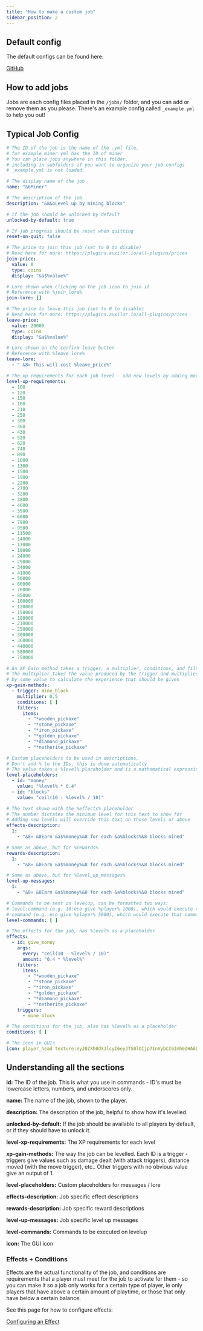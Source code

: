 ```yaml
---
title: "How to make a custom job"
sidebar_position: 2
---
```


## Default config

The default configs can be found here:

[GitHub](https://github.com/Auxilor/EcoJobs/blob/master/eco-core/core-plugin/src/main/resources/jobs/)

## How to add jobs
Jobs are each config files placed in the `/jobs/` folder, and you can add or remove them as you please. There's an example config called `_example.yml` to help you out!

## Typical Job Config

```yaml
# The ID of the job is the name of the .yml file,
# for example miner.yml has the ID of miner
# You can place jobs anywhere in this folder,
# including in subfolders if you want to organize your job configs
# _example.yml is not loaded.

# The display name of the job
name: "&6Miner"

# The description of the job
description: "&8&oLevel up by mining blocks"

# If the job should be unlocked by default
unlocked-by-default: true

# If job progress should be reset when quitting
reset-on-quit: false

# The price to join this job (set to 0 to disable)
# Read here for more: https://plugins.auxilor.io/all-plugins/prices
join-price:
  value: 0
  type: coins
  display: "&a$%value%"

# Lore shown when clicking on the job icon to join it
# Reference with %join_lore%
join-lore: []

# The price to leave this job (set to 0 to disable)
# Read here for more: https://plugins.auxilor.io/all-plugins/prices
leave-price:
  value: 20000
  type: coins
  display: "&a$%value%"

# Lore shown on the confirm leave button
# Reference with %leave_lore%
leave-lore:
  - " &8» This will cost %leave_price%"

# The xp requirements for each job level - add new levels by adding more to this list
level-xp-requirements:
  - 100
  - 120
  - 150
  - 180
  - 210
  - 250
  - 300
  - 360
  - 430
  - 520
  - 620
  - 740
  - 890
  - 1000
  - 1300
  - 1500
  - 1900
  - 2200
  - 2700
  - 3200
  - 3800
  - 4600
  - 5500
  - 6600
  - 7900
  - 9500
  - 11500
  - 14000
  - 17000
  - 19000
  - 24000
  - 29000
  - 34000
  - 41000
  - 50000
  - 60000
  - 70000
  - 85000
  - 100000
  - 120000
  - 150000
  - 180000
  - 210000
  - 250000
  - 300000
  - 360000
  - 440000
  - 580000
  - 750000

# An XP Gain method takes a trigger, a multiplier, conditions, and filters.
# The multiplier takes the value produced by the trigger and multiplies it
# by some value to calculate the experience that should be given
xp-gain-methods:
  - trigger: mine_block
    multiplier: 0.5
    conditions: [ ]
    filters:
      items:
        - "*wooden_pickaxe"
        - "*stone_pickaxe"
        - "*iron_pickaxe"
        - "*golden_pickaxe"
        - "*diamond_pickaxe"
        - "*netherite_pickaxe"

# Custom placeholders to be used in descriptions,
# Don't add % to the IDs, this is done automatically
# The value takes a %level% placeholder and is a mathematical expression
level-placeholders:
  - id: "money"
    value: "%level% * 0.4"
  - id: "blocks"
    value: "ceil(10 - %level% / 10)"

# The text shown with the %effects% placeholder
# The number dictates the minimum level for this text to show for
# Adding new levels will override this text on those levels or above
effects-description:
  1:
    - "&8» &8Earn &a$%money%&8 for each &a%blocks%&8 blocks mined"

# Same as above, but for %rewards%
rewards-description:
  1:
    - "&8» &8Earn &a$%money%&8 for each &a%blocks%&8 blocks mined"

# Same as above, but for %level_up_messages%
level-up-messages:
  1:
    - "&8» &8Earn &a$%money%&8 for each &a%blocks%&8 blocks mined"

# Commands to be sent on levelup, can be formatted two ways:
# level:command (e.g. 10:eco give %player% 1000), which would execute that command for level 10
# command (e.g. eco give %player% 5000), which would execute that command for all levels
level-commands: [ ]

# The effects for the job, has %level% as a placeholder
effects:
  - id: give_money
    args:
      every: "ceil(10 - %level% / 10)"
      amount: "0.4 * %level%"
    filters:
      items:
        - "*wooden_pickaxe"
        - "*stone_pickaxe"
        - "*iron_pickaxe"
        - "*golden_pickaxe"
        - "*diamond_pickaxe"
        - "*netherite_pickaxe"
    triggers:
      - mine_block

# The conditions for the job, also has %level% as a placeholder
conditions: [ ]

# The icon in GUIs
icon: player_head texture:eyJ0ZXh0dXJlcyI6eyJTS0lOIjp7InVybCI6Imh0dHA6Ly90ZXh0dXJlcy5taW5lY3JhZnQubmV0L3RleHR1cmUvODU3MDVjZjg2NGRmMmMxODJlMzJjNDg2YjcxNDdjYmY3ODJhMGFhM2RmOGE2ZDYxNDUzOTM5MGJmODRmYjE1ZCJ9fX0=
```

## Understanding all the sections

**id:** The ID of the job. This is what you use in commands - ID's must be lowercase letters, numbers, and underscores only.

**name:** The name of the job, shown to the player.

**description:** The description of the job, helpful to show how it's levelled.

**unlocked-by-default:** If the job should be available to all players by default, or if they should have to unlock it.

**level-xp-requirements:** The XP requirements for each level

**xp-gain-methods:** The way the job can be levelled. Each ID is a trigger - triggers give values such as damage dealt (with attack triggers), distance moved (with the move trigger), etc.. Other triggers with no obvious value give an output of 1.

**level-placeholders:** Custom placeholders for messages / lore

**effects-description:** Job specific effect descriptions

**rewards-description:** Job specific reward descriptions

**level-up-messages:** Job specific level up messages

**level-commands:** Commands to be executed on levelup 

**icon:** The GUI icon

### Effects + Conditions

Effects are the actual functionality of the job, and conditions are requirements that a player must meet for the job to activate for them - so you can make it so a job only works for a certain type of player, ie only players that have above a certain amount of playtime, or those that only have below a certain balance.

See this page for how to configure effects:

[Configuring an Effect](https://plugins.auxilor.io/effects/configuring-an-effect)
